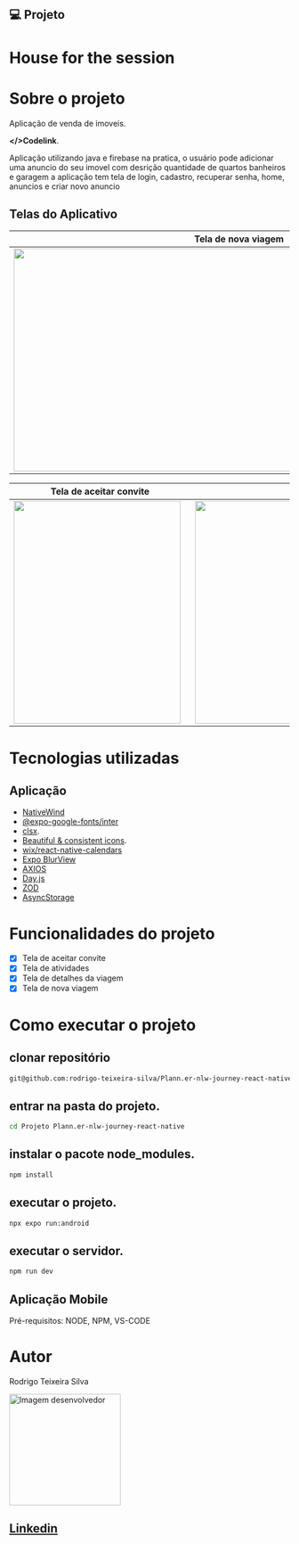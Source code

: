 
## 💻 Projeto

# House for the session

# Sobre o projeto

Aplicação de venda de imoveis.

 **</>Codelink**.

Aplicação utilizando java e firebase na pratica, o usuário pode adicionar uma anuncio do seu imovel com desrição quantidade de quartos banheiros e garagem 
a aplicação tem tela de login, cadastro, recuperar senha, home, anuncios e criar novo anuncio


## Telas do Aplicativo

| Tela de nova viagem | Tela de detalhes da viagem |
| ------------------- | -------------------------- |
| <img src="./mobile/assets/images/Tela de nova viagem.png" width="800px" height="400px" style="padding-right: 10px;"/> | <img src="mobile/assets/images/Tela de detalhes da viagem.png" width="500px" height="400px" style="padding-right: 10px;"/> |

| Tela de aceitar convite | Tela de atividades    |
| ----------------------- | --------------------- |
| <img src="mobile/assets/images/Tela de aceitar convite.png" width="300px" height="400px" style="padding-right: 10px;"/> | <img src="mobile/assets/images/Tela de atividades.png" width="900px" height="400px" style="padding-right: 10px;"/> |


# Tecnologias utilizadas
## Aplicação

- [NativeWind](https://www.nativewind.dev/v4/getting-started/expo-router)
- [@expo-google-fonts/inter](https://www.npmjs.com/package/@expo-google-fonts/inter)
- [clsx](https://www.npmjs.com/package/clsx).
- [Beautiful & consistent icons](https://lucide.dev/).
- [wix/react-native-calendars](https://github.com/wix/react-native-calendars)
- [Expo BlurView](https://docs.expo.dev/versions/latest/sdk/blur-view/)
- [AXIOS](https://axios-http.com/ptbr/docs/intro)
- [Day.js](https://day.js.org/)
- [ZOD](https://zod.dev/)
- [AsyncStorage](https://docs.expo.dev/versions/latest/sdk/async-storage/)

# Funcionalidades do projeto
- [x] Tela de aceitar convite
- [x] Tela de atividades
- [x] Tela de detalhes da viagem
- [X] Tela de nova viagem

# Como executar o projeto
## clonar repositório
```bash
git@github.com:rodrigo-teixeira-silva/Plann.er-nlw-journey-react-native.git

```

## entrar na pasta do projeto.
```bash
cd Projeto Plann.er-nlw-journey-react-native

```
## instalar o pacote node_modules.
```bash
npm install
```
## executar o projeto.
```bash
npx expo run:android
```
## executar o servidor.
```bash
npm run dev
```
## Aplicação Mobile
Pré-requisitos: NODE, NPM, VS-CODE

# Autor

Rodrigo Teixeira Silva

<img style = "width:200px" src="https://github.com/rodrigo-teixeira-silva.png" alt="Imagem desenvolvedor" >

## [Linkedin](https://www.linkedin.com/in/rodrigo-teixeira-silva/)



